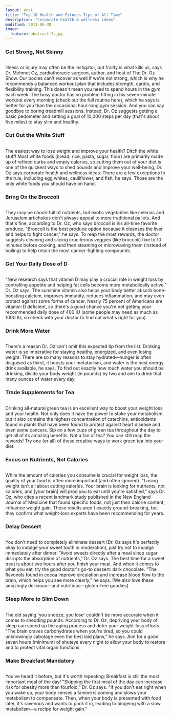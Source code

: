 ```yaml
---
layout: post
title: "Top 10 Health and Fitness Tips of All Time"
description: "Corporate health & wellness ideas"
modified: 2013-06-30
image:
  feature: abstract-7.jpg
---
```


### Get Strong, Not Skinny
<img src="http://img.aws.livestrongcdn.com/ls-1200x630/cme/cme_public_images/www_livestrong_com/cdn-write.demandstudios.com/upload/image/D5/79/5E757E71-3746-4EAF-955E-758CDBC479D5/5E757E71-3746-4EAF-955E-758CDBC479D5.jpg" alt="">

Illness or injury may often be the instigator, but frailty is what kills us, says Dr. Mehmet Oz, cardiothoracic surgeon, author, and host of The Dr. Oz Show. Our bodies can't recover as well if we're not strong, which is why he recommends a balanced workout plan that includes strength, cardio, and flexibility training. This doesn't mean you need to spend hours in the gym each week. The busy doctor has no problem fitting in his seven-minute workout every morning (check out the full routine here), which he says is better for you than the occasional hour-long gym session. And you can say goodbye to boring treadmill sessions. Instead, Dr. Oz suggests getting a basic pedometer and setting a goal of 10,000 steps per day (that's about five miles) to stay slim and healthy.

### Cut Out the White Stuff
<figure>
	<img src="https://www.healthambition.com/wp-content/uploads/2016/09/Why-Bread-Makes-You-Fat-and-High-Fat-Foods-Can-Help-You-Lose-Weight1.jpg" alt="">
</figure>
The easiest way to lose weight and improve your health? Ditch the white stuff! Most white foods (bread, rice, pasta, sugar, flour) are primarily made up of refined carbs and empty calories, so cutting them out of your diet is one of the quickest ways to shed pounds and improve your well-being, Dr. Oz says.corporate health and wellness ideas. There are a few exceptions to the rule, including egg whites, cauliflower, and fish, he says. Those are the only white foods you should have on hand.

### Bring On the Broccoli
<figure>
	<img src="http://sweetteawithlemon.com/wp-content/uploads/2016/03/IMG_2194.jpg" alt="">
</figure>
They may be chock-full of nutrients, but exotic vegetables like celeriac and Jerusalem artichokes don't always appeal to more traditional pallets. And that's fine, according to Dr. Oz, who says broccoli is his all-time favorite produce. "Broccoli is the best produce option because it cleanses the liver and helps to fight cancer," he says. To reap the most rewards, the doctor suggests cleaning and slicing cruciferous veggies (like broccoli) five to 10 minutes before cooking, and then steaming or microwaving them (instead of boiling) to help retain the most cancer-fighting compounds.

### Get Your Daily Dose of D
<figure>
	<img src="https://thrive.kaiserpermanente.org/wp-content/uploads/2016/02/d96567e9e9136013df9b.jpg" alt="">
</figure>
"New research says that vitamin D may play a crucial role in weight loss by controlling appetite and helping fat cells become more metabolically active," Dr. Oz says. The sunshine vitamin also helps your body better absorb bone-boosting calcium, improves immunity, reduces inflammation, and may even protect against some forms of cancer. Nearly 75 percent of Americans are vitamin-D deficient, so there's a good chance you're not getting your recommended daily dose of 400 IU (some people may need as much as 1000 IU, so check with your doctor to find out what's right for you).

### Drink More Water
<figure>
	<img src="http://www.institutefornaturalhealing.com/wp-content/uploads/2014/12/5-reasons-to-drink-more-water-everyday.jpg" alt="">
</figure>
There's a reason Dr. Oz can't omit this expected tip from the list. Drinking water is so imperative for staying healthy, energized, and even losing weight. There are so many reasons to stay hydrated—hunger is often disguised as thirst, it boosts your metabolism, and water is the best energy drink available, he says. To find out exactly how much water you should be drinking, divide your body weight (in pounds) by two and aim to drink that many ounces of water every day.

### Trade Supplements for Tea
<figure>
	<img src="http://www-pukkaherbs.azureedge.net/generate/media/19005/040928_Tea-Oothu-9.jpg?width=952" alt="">
</figure>
Drinking all-natural green tea is an excellent way to boost your weight loss and your health. Not only does it have the power to stoke your metabolism, but it also contains the highest concentration of catechins, antioxidants found in plants that have been found to protect against heart disease and even some cancers. Sip on a few cups of green tea throughout the day to get all of its amazing benefits. Not a fan of tea? You can still reap the rewards! Try one (or all) of these creative ways to work green tea into your diet.

### Focus on Nutrients, Not Calories
<figure>
	<img src="../images/calorie.jpg" alt="">
</figure>
While the amount of calories you consume is crucial for weight loss, the quality of your food is often more important (and often ignored). "Losing weight isn't all about cutting calories. Your brain is looking for nutrients, not calories, and [your brain] will prod you to eat until you're satisfied," says Dr. Oz, who cites a recent landmark study published in the New England Journal of Medicine that found specific foods, not just their calorie content, influence weight gain. These results aren't exactly ground-breaking, but they confirm what weight-loss experts have been recommending for years.

### Delay Dessert
<figure>
	<img src="../images/desert.jpg" alt="">
</figure>
You don't need to completely eliminate dessert (Dr. Oz says it's perfectly okay to indulge your sweet tooth in moderation), just try not to indulge immediately after dinner. "Avoid sweets directly after a meal since sugar disrupts the absorption of nutrients," Dr. Oz says. The best time for a sweet treat is about two hours after you finish your meal. And when it comes to what you eat, try the good doctor's go-to dessert: dark chocolate. "The flavonols found in cocoa improve circulation and increase blood flow to the brain, which helps you see more clearly," he says. (We also love these amazingly delicious—and nutritious—gluten-free goodies).

### Sleep More to Slim Down
<figure>
	<img src="../images/sleep.jpg" alt="">
</figure>
The old saying 'you snooze, you lose' couldn't be more accurate when it comes to shedding pounds. According to Dr. Oz, depriving your body of sleep can speed up the aging process and deter your weight-loss efforts. "The brain craves carbohydrates when you're tired, so you could unknowingly sabotage even the best laid plans," he says. Aim for a good seven hours (minimum) of shuteye every night to allow your body to restore and to protect vital organ functions.

### Make Breakfast Mandatory
<figure>
	<img src="../images/break.jpg" alt="">
</figure>
You've heard it before, but it's worth repeating: Breakfast is still the most important meal of the day! "Skipping the first meal of the day can increase risk for obesity more than fourfold," Dr. Oz says. "If you don't eat right when you wake up, your body senses a famine is coming and slows your metabolism to compensate. Then, when your body is presented with food later, it's ravenous and wants to pack it in, leading to bingeing with a slow metabolism—a recipe for weight gain."

